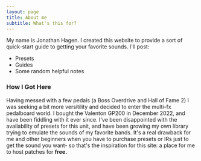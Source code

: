 ```yaml
---
layout: page
title: About me
subtitle: What's this for?
---
```


My name is Jonathan Hagen. I created this website to provide a sort of quick-start guide to getting your favorite sounds. I'll post:

- Presets
- Guides
- Some random helpful notes

### How I Got Here

Having messed with a few pedals (a Boss Overdrive and Hall of Fame 2) I was seeking a bit more versitility and decided to enter the multi-fx pedalboard world. I bought the Valenton GP200 in December 2022, and have been fiddling with it ever since. I've been disappointed with the availability of presets for this unit, and have been growing my own library trying to emulate the sounds of my favorite bands. It's a real drawback for me and other beginners when you have to purchase presets or IRs just to get the sound you want- so that's the inspiration for this site: a place for me to host patches for <b>free<b>.
